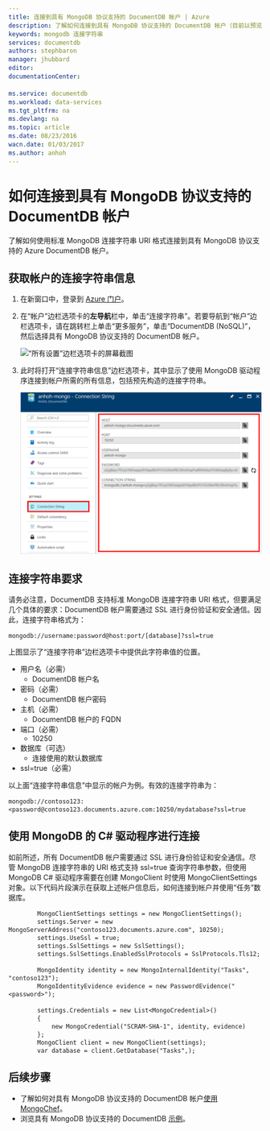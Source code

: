 ```yaml
---
title: 连接到具有 MongoDB 协议支持的 DocumentDB 帐户 | Azure
description: 了解如何连接到具有 MongoDB 协议支持的 DocumentDB 帐户（目前以预览版提供）。使用 MongoDB 连接字符串进行连接。
keywords: mongodb 连接字符串
services: documentdb
authors: stephbaron
manager: jhubbard
editor: 
documentationCenter: 

ms.service: documentdb
ms.workload: data-services
ms.tgt_pltfrm: na
ms.devlang: na
ms.topic: article
ms.date: 08/23/2016
wacn.date: 01/03/2017
ms.author: anhoh
---
```


# 如何连接到具有 MongoDB 协议支持的 DocumentDB 帐户

了解如何使用标准 MongoDB 连接字符串 URI 格式连接到具有 MongoDB 协议支持的 Azure DocumentDB 帐户。

## <a name="a-idgetcustomconnectiona-get-the-mongodb-connection-string-to-customize"></a> 获取帐户的连接字符串信息

1. 在新窗口中，登录到 [Azure 门户](https://portal.azure.cn)。
2. 在“帐户”边栏选项卡的**左导航**栏中，单击“连接字符串”。若要导航到“帐户”边栏选项卡，请在跳转栏上单击“更多服务”，单击“DocumentDB (NoSQL)”，然后选择具有 MongoDB 协议支持的 DocumentDB 帐户。

    ![“所有设置”边栏选项卡的屏幕截图](./media/documentdb-connect-mongodb-account/SettingsBlade.png)  

3. 此时将打开“连接字符串信息”边栏选项卡，其中显示了使用 MongoDB 驱动程序连接到帐户所需的所有信息，包括预先构造的连接字符串。

    ![连接字符串边栏选项卡的屏幕截图](./media/documentdb-connect-mongodb-account/ConnectionStringBlade.png)

## <a name="connection-string-requirements"></a> 连接字符串要求

请务必注意，DocumentDB 支持标准 MongoDB 连接字符串 URI 格式，但要满足几个具体的要求：DocumentDB 帐户需要通过 SSL 进行身份验证和安全通信。因此，连接字符串格式为：

    mongodb://username:password@host:port/[database]?ssl=true

上图显示了“连接字符串”边栏选项卡中提供此字符串值的位置。

- 用户名（必需）
    - DocumentDB 帐户名
- 密码（必需）
    - DocumentDB 帐户密码
- 主机（必需）
    - DocumentDB 帐户的 FQDN
- 端口（必需）
    - 10250
- 数据库（可选）
    - 连接使用的默认数据库
- ssl=true（必需）

以上面“连接字符串信息”中显示的帐户为例。有效的连接字符串为：
    
    mongodb://contoso123:<password@contoso123.documents.azure.com:10250/mydatabase?ssl=true

## 使用 MongoDB 的 C# 驱动程序进行连接
如前所述，所有 DocumentDB 帐户需要通过 SSL 进行身份验证和安全通信。尽管 MongoDB 连接字符串的 URI 格式支持 ssl=true 查询字符串参数，但使用 MongoDB C# 驱动程序需要在创建 MongoClient 时使用 MongoClientSettings 对象。以下代码片段演示在获取上述帐户信息后，如何连接到帐户并使用“任务”数据库。

            MongoClientSettings settings = new MongoClientSettings();
            settings.Server = new MongoServerAddress("contoso123.documents.azure.com", 10250);
            settings.UseSsl = true;
            settings.SslSettings = new SslSettings();
            settings.SslSettings.EnabledSslProtocols = SslProtocols.Tls12;

            MongoIdentity identity = new MongoInternalIdentity("Tasks", "contoso123");
            MongoIdentityEvidence evidence = new PasswordEvidence("<password>");

            settings.Credentials = new List<MongoCredential>()
            {
                new MongoCredential("SCRAM-SHA-1", identity, evidence)
            };
            MongoClient client = new MongoClient(settings);
            var database = client.GetDatabase("Tasks",);
    
## 后续步骤

- 了解如何对具有 MongoDB 协议支持的 DocumentDB 帐户[使用 MongoChef](./documentdb-mongodb-mongochef.md)。
- 浏览具有 MongoDB 协议支持的 DocumentDB [示例](./documentdb-mongodb-samples.md)。

<!---HONumber=Mooncake_1010_2016-->
